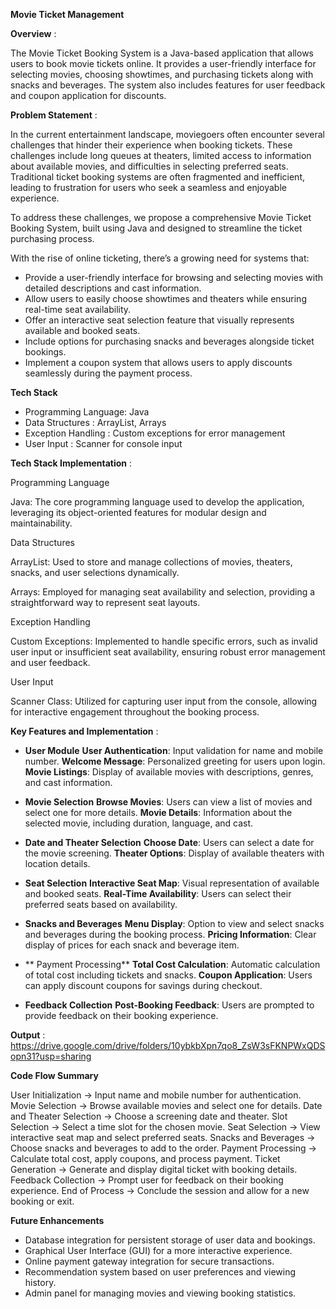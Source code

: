**Movie Ticket Management**

**Overview** :

The Movie Ticket Booking System is a Java-based application that allows users to book movie tickets online. It provides a user-friendly interface for selecting movies, choosing showtimes, and purchasing tickets along with snacks and beverages. The system also includes features for user feedback and coupon application for discounts.

**Problem Statement** :

In the current entertainment landscape, moviegoers often encounter several challenges that hinder their experience when booking tickets. These challenges include long queues at theaters, limited access to information about available movies, and difficulties in selecting preferred seats. Traditional ticket booking systems are often fragmented and inefficient, leading to frustration for users who seek a seamless and enjoyable experience.

To address these challenges, we propose a comprehensive Movie Ticket Booking System, built using Java and designed to streamline the ticket purchasing process.

With the rise of online ticketing, there’s a growing need for systems that:

- Provide a user-friendly interface for browsing and selecting movies with detailed descriptions and cast information.
- Allow users to easily choose showtimes and theaters while ensuring real-time seat availability.
- Offer an interactive seat selection feature that visually represents available and booked seats.
- Include options for purchasing snacks and beverages alongside ticket bookings.
- Implement a coupon system that allows users to apply discounts seamlessly during the payment process.

**Tech Stack**
- Programming Language: Java
- Data Structures : ArrayList, Arrays
- Exception Handling : Custom exceptions for error management
- User  Input : Scanner for console input

**Tech Stack Implementation** :

Programming Language

Java: The core programming language used to develop the application, leveraging its object-oriented features for modular design and maintainability.

Data Structures

ArrayList:
Used to store and manage collections of movies, theaters, snacks, and user selections dynamically.

Arrays:
Employed for managing seat availability and selection, providing a straightforward way to represent seat layouts.

Exception Handling

Custom Exceptions:
Implemented to handle specific errors, such as invalid user input or insufficient seat availability, ensuring robust error management and user feedback.

User Input

Scanner Class:
Utilized for capturing user input from the console, allowing for interactive engagement throughout the booking process.

**Key Features and Implementation** :

- **User Module**
**User Authentication**:
Input validation for name and mobile number.
**Welcome Message**:
Personalized greeting for users upon login.
**Movie Listings**:
Display of available movies with descriptions, genres, and cast information.

- **Movie Selection**
**Browse Movies**:
Users can view a list of movies and select one for more details.
**Movie Details**:
Information about the selected movie, including duration, language, and cast.

- **Date and Theater Selection**
**Choose Date**:
Users can select a date for the movie screening.
**Theater Options**:
Display of available theaters with location details.

- **Seat Selection**
**Interactive Seat Map**:
Visual representation of available and booked seats.
**Real-Time Availability**:
Users can select their preferred seats based on availability.

- **Snacks and Beverages**
**Menu Display**:
Option to view and select snacks and beverages during the booking process.
**Pricing Information**:
Clear display of prices for each snack and beverage item.

- ** Payment Processing**
**Total Cost Calculation**:
Automatic calculation of total cost including tickets and snacks.
**Coupon Application**:
Users can apply discount coupons for savings during checkout.

- **Feedback Collection**
**Post-Booking Feedback**:
Users are prompted to provide feedback on their booking experience.

**Output** :
https://drive.google.com/drive/folders/10ybkbXpn7qo8_ZsW3sFKNPWxQDSopn31?usp=sharing

**Code Flow Summary**

User Initialization                             →     Input name and mobile number for authentication.
Movie Selection                                 →     Browse available movies and select one for details.
Date and Theater Selection                      →     Choose a screening date and theater.
Slot Selection                                  →     Select a time slot for the chosen movie.
Seat Selection                                  →     View interactive seat map and select preferred seats.
Snacks and Beverages                            →     Choose snacks and beverages to add to the order.
Payment Processing                              →     Calculate total cost, apply coupons, and process payment.
Ticket Generation                               →     Generate and display digital ticket with booking details.
Feedback Collection                             →     Prompt user for feedback on their booking experience.
End of Process                                  →     Conclude the session and allow for a new booking or exit.

**Future Enhancements**
- Database integration for persistent storage of user data and bookings.
- Graphical User Interface (GUI) for a more interactive experience.
- Online payment gateway integration for secure transactions.
- Recommendation system based on user preferences and viewing history.
- Admin panel for managing movies and viewing booking statistics.


